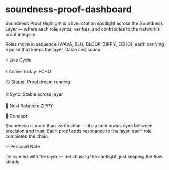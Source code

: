 # soundness-proof-dashboard
Soundness Proof Highlight is a live rotation spotlight across the Soundness Layer — where each role syncs, verifies, and contributes to the network’s proof integrity.

Roles move in sequence (WAVA, BLU, BLOOP, ZIPPY, ECHO),
each carrying a pulse that keeps the layer stable and sound.

⚡ Live Cycle

🌀 Active Today: ECHO

🕓 Status: Proofstream running

⛓ Sync: Stable across layer

💠 Next Rotation: ZIPPY

🧠 Concept

Soundness is more than verification —
it’s a continuous sync between precision and trust.
Each proof adds resonance to the layer,
each role completes the chain.

✨ Personal Note

i’m synced with the layer —
not chasing the spotlight,
just keeping the flow steady.
